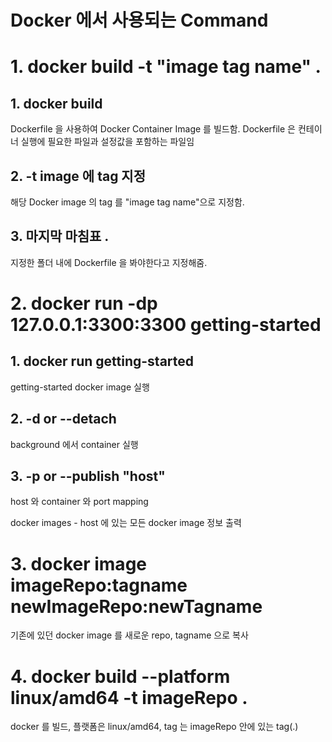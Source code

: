 Docker 에서 사용되는 Command
=======

# 1. docker build -t "image tag name" .

## 1. docker build
Dockerfile 을 사용하여 Docker Container Image 를 빌드함. Dockerfile 은 컨테이너 실행에 필요한 파일과 설정값을 포함하는 파일임

## 2. -t image 에 tag 지정
해당 Docker image 의 tag 를 "image tag name"으로 지정함.

## 3. 마지막 마침표 . 
지정한 폴더 내에 Dockerfile 을 봐야한다고 지정해줌.


# 2. docker run -dp 127.0.0.1:3300:3300 getting-started

## 1. docker run getting-started
getting-started docker image 실행

## 2. -d or --detach 
background 에서 container 실행

## 3. -p or --publish "host"
host 와 container 와 port mapping


docker images - host 에 있는 모든 docker image 정보 출력

# 3. docker image imageRepo:tagname newImageRepo:newTagname

기존에 있던 docker image 를 새로운 repo, tagname 으로 복사

# 4. docker build --platform linux/amd64 -t imageRepo .

docker 를 빌드, 플랫폼은 linux/amd64, tag 는 imageRepo 안에 있는 tag(.)